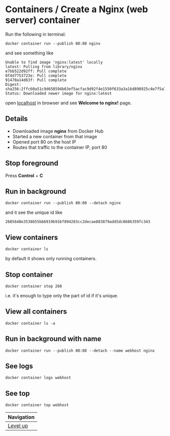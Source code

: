 # Containers / Create a Nginx (web server) container #

Run the following in terminal:

    docker container run --publish 80:80 nginx

and see something like

    Unable to find image 'nginx:latest' locally
    latest: Pulling from library/nginx
    e7bb522d92ff: Pull complete
    0f4d7753723e: Pull complete
    91470a14d63f: Pull complete
    Digest: sha256:2ffc60a51c9d658594b63ef5acfac9d92f4e1550f633a3a16d898925c4e7f5a7
    Status: Downloaded newer image for nginx:latest

open [localhost](http://localhost/) in browser and see **Welcome to nginx!** page.

## Details ##

* Downloaded image **nginx** from Docker Hub
* Started a new container from that image
* Opened port 80 on the host IP
* Routes that traffic to the container IP, port 80

## Stop foreground ##

Press **Control** + **C**

## Run in background ##

    docker container run --publish 80:80 --detach nginx

and it see the unique id like

    2685648e3538b55bb6919b91bf894283cc2decae883879add5dc8686359fc343

## View containers ##

    docker container ls

by default it shows only running containers.

## Stop container ##

    docker container stop 268

i.e. it's enough to type only the part of id if it's unique.

## View all containers ##

    docker container ls -a

## Run in background with name ##

    docker container run --publish 80:80 --detach --name webhost nginx

## See logs ##

    docker container logs webhost

## See top ##

    docker container top webhost

| Navigation               |
| ------------------------ |
| [Level up](../README.md) |
